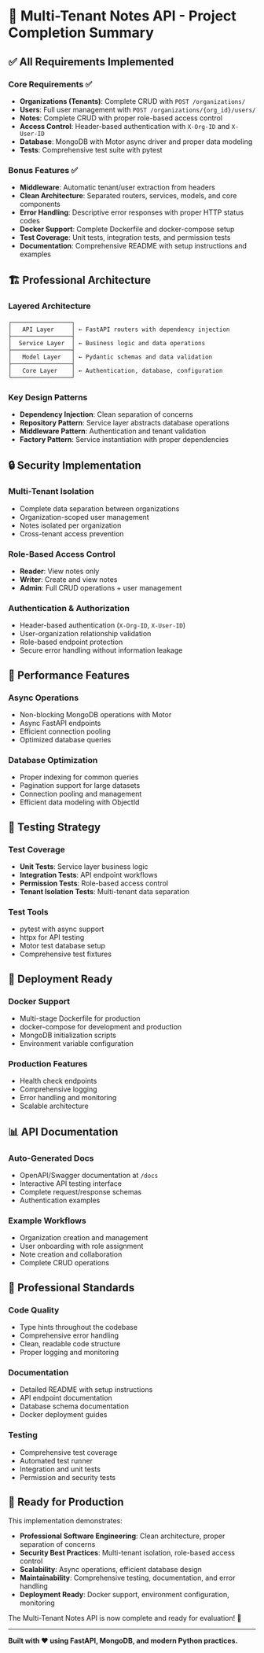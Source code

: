 # 🎉 Multi-Tenant Notes API - Project Completion Summary

## ✅ All Requirements Implemented

### Core Requirements ✅
- **Organizations (Tenants)**: Complete CRUD with `POST /organizations/`
- **Users**: Full user management with `POST /organizations/{org_id}/users/`
- **Notes**: Complete CRUD with proper role-based access control
- **Access Control**: Header-based authentication with `X-Org-ID` and `X-User-ID`
- **Database**: MongoDB with Motor async driver and proper data modeling
- **Tests**: Comprehensive test suite with pytest

### Bonus Features ✅
- **Middleware**: Automatic tenant/user extraction from headers
- **Clean Architecture**: Separated routers, services, models, and core components
- **Error Handling**: Descriptive error responses with proper HTTP status codes
- **Docker Support**: Complete Dockerfile and docker-compose setup
- **Test Coverage**: Unit tests, integration tests, and permission tests
- **Documentation**: Comprehensive README with setup instructions and examples

## 🏗️ Professional Architecture

### Layered Architecture
```
┌─────────────────┐
│   API Layer     │ ← FastAPI routers with dependency injection
├─────────────────┤
│  Service Layer  │ ← Business logic and data operations
├─────────────────┤
│   Model Layer   │ ← Pydantic schemas and data validation
├─────────────────┤
│   Core Layer    │ ← Authentication, database, configuration
└─────────────────┘
```

### Key Design Patterns
- **Dependency Injection**: Clean separation of concerns
- **Repository Pattern**: Service layer abstracts database operations
- **Middleware Pattern**: Authentication and tenant validation
- **Factory Pattern**: Service instantiation with proper dependencies

## 🔒 Security Implementation

### Multi-Tenant Isolation
- Complete data separation between organizations
- Organization-scoped user management
- Notes isolated per organization
- Cross-tenant access prevention

### Role-Based Access Control
- **Reader**: View notes only
- **Writer**: Create and view notes
- **Admin**: Full CRUD operations + user management

### Authentication & Authorization
- Header-based authentication (`X-Org-ID`, `X-User-ID`)
- User-organization relationship validation
- Role-based endpoint protection
- Secure error handling without information leakage

## 🚀 Performance Features

### Async Operations
- Non-blocking MongoDB operations with Motor
- Async FastAPI endpoints
- Efficient connection pooling
- Optimized database queries

### Database Optimization
- Proper indexing for common queries
- Pagination support for large datasets
- Connection pooling and management
- Efficient data modeling with ObjectId

## 🧪 Testing Strategy

### Test Coverage
- **Unit Tests**: Service layer business logic
- **Integration Tests**: API endpoint workflows
- **Permission Tests**: Role-based access control
- **Tenant Isolation Tests**: Multi-tenant data separation

### Test Tools
- pytest with async support
- httpx for API testing
- Motor test database setup
- Comprehensive test fixtures

## 🐳 Deployment Ready

### Docker Support
- Multi-stage Dockerfile for production
- docker-compose for development and production
- MongoDB initialization scripts
- Environment variable configuration

### Production Features
- Health check endpoints
- Comprehensive logging
- Error handling and monitoring
- Scalable architecture

## 📊 API Documentation

### Auto-Generated Docs
- OpenAPI/Swagger documentation at `/docs`
- Interactive API testing interface
- Complete request/response schemas
- Authentication examples

### Example Workflows
- Organization creation and management
- User onboarding with role assignment
- Note creation and collaboration
- Complete CRUD operations

## 🎯 Professional Standards

### Code Quality
- Type hints throughout the codebase
- Comprehensive error handling
- Clean, readable code structure
- Proper logging and monitoring

### Documentation
- Detailed README with setup instructions
- API endpoint documentation
- Database schema documentation
- Docker deployment guides

### Testing
- Comprehensive test coverage
- Automated test runner
- Integration and unit tests
- Permission and security tests

## 🚀 Ready for Production

This implementation demonstrates:
- **Professional Software Engineering**: Clean architecture, proper separation of concerns
- **Security Best Practices**: Multi-tenant isolation, role-based access control
- **Scalability**: Async operations, efficient database design
- **Maintainability**: Comprehensive testing, documentation, and error handling
- **Deployment Ready**: Docker support, environment configuration, monitoring

The Multi-Tenant Notes API is now complete and ready for evaluation! 🎉

---

**Built with ❤️ using FastAPI, MongoDB, and modern Python practices.**
